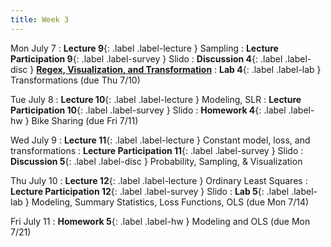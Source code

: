 ```yaml
---
title: Week 3
---
```


Mon July 7
: **Lecture 9**{: .label .label-lecture } Sampling
: **Lecture Participation 9**{: .label .label-survey } Slido
: **Discussion 4**{: .label .label-disc } [**Regex, Visualization, and Transformation**](https://drive.google.com/file/d/1lxd9WeJ6hu7uTeSdkSagDp1TzAy9OX9H/view?usp=sharing)
: **Lab 4**{: .label .label-lab } Transformations (due Thu 7/10)

Tue July 8
: **Lecture 10**{: .label .label-lecture } Modeling, SLR
: **Lecture Participation 10**{: .label .label-survey } Slido
: **Homework 4**{: .label .label-hw } Bike Sharing (due Fri 7/11)

Wed July 9
: **Lecture 11**{: .label .label-lecture } Constant model, loss, and transformations
: **Lecture Participation 11**{: .label .label-survey } Slido
: **Discussion 5**{: .label .label-disc } Probability, Sampling, & Visualization

Thu July 10
: **Lecture 12**{: .label .label-lecture } Ordinary Least Squares
: **Lecture Participation 12**{: .label .label-survey } Slido
: **Lab 5**{: .label .label-lab } Modeling, Summary Statistics, Loss Functions, OLS (due Mon 7/14)

Fri July 11
: **Homework 5**{: .label .label-hw } Modeling and OLS (due Mon 7/21)

